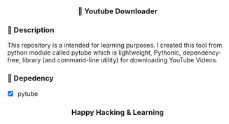 ### <div align="center">🎥 Youtube Downloader</div>

### 🧾 Description
This repository is a intended for learning purposes. I created this tool from python module called pytube which is lightweight, Pythonic, dependency-free, library (and command-line utility) for downloading YouTube Videos.

### 🔎 Depedency
- [x] pytube

### <div align="center">Happy Hacking & Learning</div>
